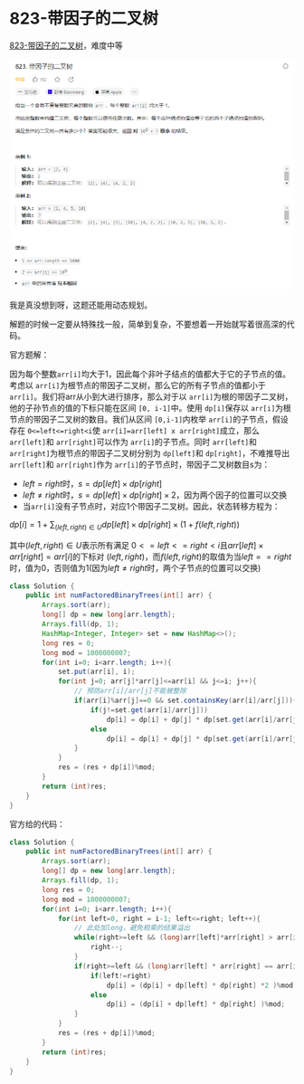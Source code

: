 # 823-带因子的二叉树

[823-带因子的二叉树](https://leetcode.cn/problems/binary-trees-with-factors/description/)，难度中等

![image-20230829125538779](https://raw.githubusercontent.com/lqyspace/mypic/master/PicBed/202308291255839.png)

我是真没想到呀，这题还能用动态规划。

解题的时候一定要从特殊找一般，简单到复杂，不要想着一开始就写着很高深的代码。

官方题解：

因为每个整数`arr[i]`均大于1，因此每个非叶子结点的值都大于它的子节点的值。考虑以 `arr[i]`为根节点的带因子二叉树，那么它的所有子节点的值都小于 `arr[i]`。我们将arr从小到大进行排序，那么对于以 `arr[i]`为根的带因子二叉树，他的子孙节点的值的下标只能在区间 `[0, i-1]`中。使用 `dp[i]`保存以 `arr[i]`为根节点的带因子二叉树的数目。我们从区间 `[0,i-1]`内枚举 `arr[i]`的子节点，假设存在 `0<=left<=right<i`使 `arr[i]=arr[left] x arr[right]`成立，那么 `arr[left]`和 `arr[right]`可以作为 `arr[i]`的子节点。同时 `arr[left]`和 `arr[right]`为根节点的带因子二叉树分别为 `dp[left]`和 `dp[right]`，不难推导出 `arr[left]`和 `arr[right]`作为 `arr[i]`的子节点时，带因子二叉树数目s为：

- $left = right$时，$s=dp[left] \times dp[right]$
- $left \neq right$时，$s=dp[left] \times dp[right] \times 2$，因为两个因子的位置可以交换
- 当`arr[i]`没有子节点时，对应1个带因子二叉树。因此，状态转移方程为：

$dp[i]=1+\sum_{(left, right)\in U}{dp[left] \times dp[right] \times (1+f(left, right))}$

其中$(left, right)\in U$表示所有满足 $0<=left<=right<i$且$arr[left] \times arr[right] = arr[i]$的下标对 $(left, right)$，而$f(left, right)$的取值为当$left==right$时，值为0，否则值为1(因为$left \neq right$时，两个子节点的位置可以交换)

```java
class Solution {
    public int numFactoredBinaryTrees(int[] arr) {
		Arrays.sort(arr);
        long[] dp = new long[arr.length];
        Arrays.fill(dp, 1);
        HashMap<Integer, Integer> set = new HashMap<>();
        long res = 0;
        long mod = 1000000007;
        for(int i=0; i<arr.length; i++){
            set.put(arr[i], i);
            for(int j=0; arr[j]*arr[j]<=arr[i] && j<=i; j++){
                // 预防arr[i]/arr[j]不能被整除
                if(arr[i]%arr[j]==0 && set.containsKey(arr[i]/arr[j])){
                    if(j!=set.get(arr[i]/arr[j]))
                		dp[i] = dp[i] + dp[j] * dp[set.get(arr[i]/arr[j])] * 2;
                    else 
                        dp[i] = dp[i] + dp[j] * dp[set.get(arr[i]/arr[j])];
                }
            }
            res = (res + dp[i])%mod;
        }
        return (int)res;
    }
}
```

官方给的代码：

```java
class Solution {
    public int numFactoredBinaryTrees(int[] arr) {
		Arrays.sort(arr);
        long[] dp = new long[arr.length];
        Arrays.fill(dp, 1);
        long res = 0;
        long mod = 1000000007;
        for(int i=0; i<arr.length; i++){
            for(int left=0, right = i-1; left<=right; left++){
                // 此处加long，避免相乘的结果溢出
                while(right>=left && (long)arr[left]*arr[right] > arr[i]){
                    right--;
                }
                if(right>=left && (long)arr[left] * arr[right] == arr[i]){
                    if(left!=right)
                        dp[i] = (dp[i] + dp[left] * dp[right] *2 )%mod;
                    else 
                        dp[i] = (dp[i] + dp[left] * dp[right] )%mod;
                }
            }
            res = (res + dp[i])%mod;
        }
        return (int)res;
    }
}
```

